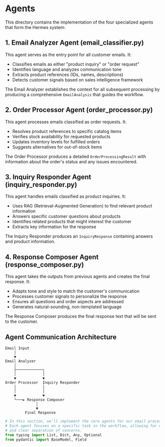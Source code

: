 # Agents

This directory contains the implementation of the four specialized agents that form the Hermes system:

## 1. Email Analyzer Agent (email_classifier.py)

This agent serves as the entry point for all customer emails. It:
- Classifies emails as either "product inquiry" or "order request"
- Identifies language and analyzes communication tone
- Extracts product references (IDs, names, descriptions)
- Detects customer signals based on sales intelligence framework

The Email Analyzer establishes the context for all subsequent processing by producing a comprehensive `EmailAnalysis` that guides the workflow.

## 2. Order Processor Agent (order_processor.py)

This agent processes emails classified as order requests. It:
- Resolves product references to specific catalog items
- Verifies stock availability for requested products
- Updates inventory levels for fulfilled orders
- Suggests alternatives for out-of-stock items

The Order Processor produces a detailed `OrderProcessingResult` with information about the order's status and any issues encountered.

## 3. Inquiry Responder Agent (inquiry_responder.py)

This agent handles emails classified as product inquiries. It:
- Uses RAG (Retrieval-Augmented Generation) to find relevant product information
- Answers specific customer questions about products
- Identifies related products that might interest the customer
- Extracts key information for the response

The Inquiry Responder produces an `InquiryResponse` containing answers and product information.

## 4. Response Composer Agent (response_composer.py)

This agent takes the outputs from previous agents and creates the final response. It:
- Adapts tone and style to match the customer's communication
- Processes customer signals to personalize the response
- Ensures all questions and order aspects are addressed
- Generates natural-sounding, non-templated language

The Response Composer produces the final response text that will be sent to the customer.

## Agent Communication Architecture

```
Email Input
    │
    ▼
Email Analyzer
    │
    ├────────────┐
    │            │
    ▼            ▼
Order Processor  Inquiry Responder
    │            │
    │            │
    ▼            ▼
    └───► Response Composer
              │
              ▼
         Final Response
```

```python {cell}
# In this section, we'll implement the core agents for our email processing system.
# Each agent focuses on a specific task in the workflow, allowing for modular design
# and clear separation of concerns.
from typing import List, Dict, Any, Optional
from pydantic import BaseModel, Field
``` 